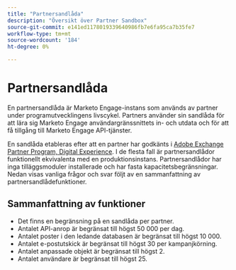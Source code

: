 ```yaml
---
title: "Partnersandlåda"
description: "Översikt över Partner Sandbox"
source-git-commit: e141ed1178019339640986fb7e6fa95ca7b35fe7
workflow-type: tm+mt
source-wordcount: '184'
ht-degree: 0%

---
```



# Partnersandlåda

En partnersandlåda är Marketo Engage-instans som används av partner under programutvecklingens livscykel. Partners använder sin sandlåda för att lära sig Marketo Engage användargränssnittets in- och utdata och för att få tillgång till Marketo Engage API-tjänster.

En sandlåda etableras efter att en partner har godkänts i [Adobe Exchange Partner Program, Digital Experience](http://partners.adobe.com/technologyprogram/experiencecloud.html). I de flesta fall är partnersandlådor funktionellt ekvivalenta med en produktionsinstans. Partnersandlådor har inga tilläggsmoduler installerade och har fasta kapacitetsbegränsningar. Nedan visas vanliga frågor och svar följt av en sammanfattning av partnersandlådefunktioner.

## Sammanfattning av funktioner

- Det finns en begränsning på en sandlåda per partner.
- Antalet API-anrop är begränsat till högst 50 000 per dag.
- Antalet poster i den ledande databasen är begränsat till högst 10 000.
- Antalet e-postutskick är begränsat till högst 30 per kampanjkörning.
- Antalet anpassade objekt är begränsat till högst 2.
- Antalet användare är begränsat till högst 25.
